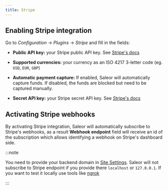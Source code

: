 ```yaml
---
title: Stripe
---
```


## Enabling Stripe integration

Go to _Configuration_ -> _Plugins_ -> _Stripe_ and fill in the fields:

- **Public API key:** your Stripe public API key. See [Stripe's docs](https://stripe.com/docs/keys#obtain-api-keys)

- **Supported currencies:** your currency as an ISO 4217 3-letter code (eg. `USD`, `EUR`, `GBP`)

- **Automatic payment capture:** If enabled, Saleor will automatically capture funds. If disabled, the funds are blocked but need to be captured manually.

- **Secret API key:** your Stripe secret API key. See [Stripe's docs](https://stripe.com/docs/keys#obtain-api-keys)

## Activating Stripe webhooks

By activating Stripe integration, Saleor will automatically subscribe to Stripe's webhooks, as a result **Webhook endpoint** field will receive an id of the subscription which allows identifying a webhook on Stripe's dashboard side.

:::note

You need to provide your backend domain in [Site Settings](dashboard/configuration/site.md#general-information). Saleor will not subscribe to Stripe endpoint if you provide there `localhost` or `127.0.0.1`. If you want to test it locally use tools like [ngrok](developer/running-saleor/exposing-instance.mdx#using-ngrok)

:::
